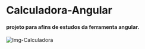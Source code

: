 
# Calculadora-Angular

#### projeto para afins de estudos da ferramenta angular. 

![Img-Calculadora](https://user-images.githubusercontent.com/65636696/116648747-2cdd9c00-a954-11eb-8e48-5b8e0e5130d5.png)
